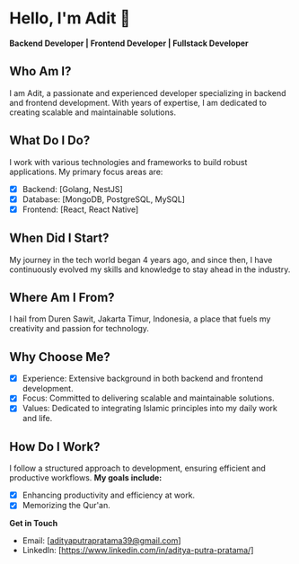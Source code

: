 # Hello, I'm Adit 👋
**Backend Developer | Frontend Developer | Fullstack Developer**

## Who Am I?
I am Adit, a passionate and experienced developer specializing in backend and frontend development. With years of expertise, I am dedicated to creating scalable and maintainable solutions.

## What Do I Do?
I work with various technologies and frameworks to build robust applications. My primary focus areas are:

- [x] Backend:  [Golang, NestJS]
- [x] Database: [MongoDB, PostgreSQL, MySQL]
- [x] Frontend: [React, React Native]

## When Did I Start?
My journey in the tech world began 4 years ago, and since then, I have continuously evolved my skills and knowledge to stay ahead in the industry.

## Where Am I From?
I hail from Duren Sawit, Jakarta Timur, Indonesia, a place that fuels my creativity and passion for technology.

## Why Choose Me?
- [x] Experience: Extensive background in both backend and frontend development.
- [x] Focus: Committed to delivering scalable and maintainable solutions.
- [x] Values: Dedicated to integrating Islamic principles into my daily work and life.

## How Do I Work?
I follow a structured approach to development, ensuring efficient and productive workflows. 
**My goals include:**
- [x] Enhancing productivity and efficiency at work.
- [x] Memorizing the Qur'an.

**Get in Touch**
- Email: [adityaputrapratama39@gmail.com]
- LinkedIn: [https://www.linkedin.com/in/aditya-putra-pratama/]
